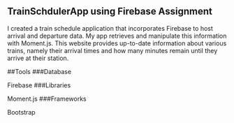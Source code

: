 ## TrainSchdulerApp using Firebase Assignment 

I created a train schedule application that incorporates Firebase to host arrival and departure data. My app retrieves and manipulate this information with Moment.js. This website provides up-to-date information about various trains, namely their arrival times and how many minutes remain until they arrive at their station.


##Tools
###Database

Firebase
###Libraries

Moment.js
###Frameworks

Bootstrap
